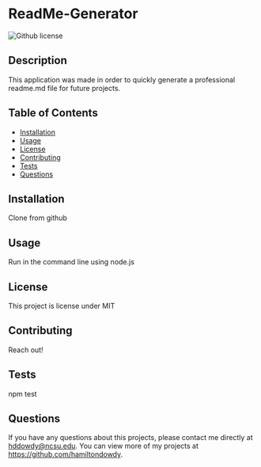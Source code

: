 # ReadMe-Generator
  ![Github license](http://img.shields.io/badge/license-MIT-blue.svg)
  
  ## Description 
  This application was made in order to quickly generate a professional readme.md file for future projects.
  ## Table of Contents
  * [Installation](#installation)
  * [Usage](#usage)
  * [License](#license)
  * [Contributing](#contributing)
  * [Tests](#tests)
  * [Questions](#questions)
  
  ## Installation 
  Clone from github
  ## Usage 
  Run in the command line using node.js
  ## License 
  This project is license under MIT
  ## Contributing 
  Reach out!
  ## Tests
  npm test
  ## Questions
  If you have any questions about this projects, please contact me directly at hddowdy@ncsu.edu. You can view more of my projects at https://github.com/hamiltondowdy.
